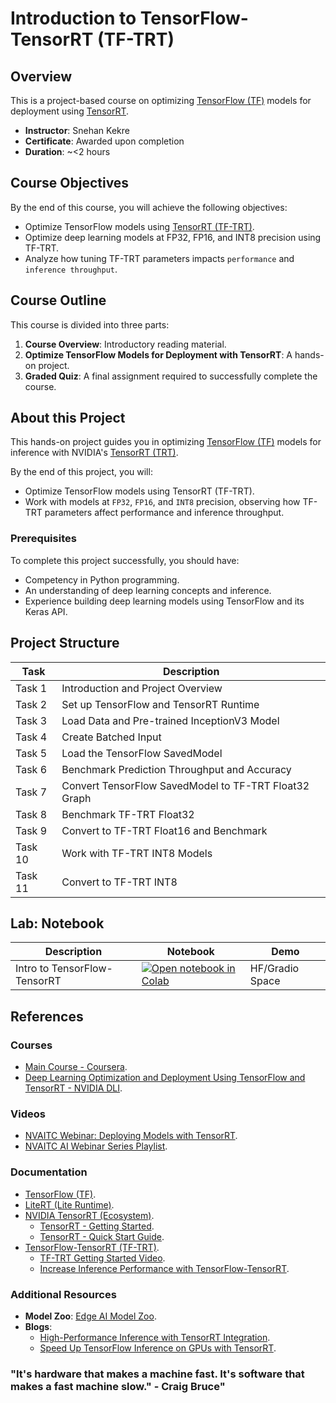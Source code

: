 # Introduction to TensorFlow-TensorRT (TF-TRT)

## Overview

This is a project-based course on optimizing [TensorFlow (TF)](https://www.tensorflow.org/) models for deployment using [TensorRT](https://developer.nvidia.com/tensorrt).

- **Instructor**: Snehan Kekre  
- **Certificate**: Awarded upon completion  
- **Duration**: ~<2 hours  

## Course Objectives

By the end of this course, you will achieve the following objectives:

- Optimize TensorFlow models using [TensorRT (TF-TRT)](https://docs.nvidia.com/deeplearning/frameworks/tf-trt-user-guide/index.html).  
- Optimize deep learning models at FP32, FP16, and INT8 precision using TF-TRT.  
- Analyze how tuning TF-TRT parameters impacts `performance` and `inference throughput`.  

## Course Outline

This course is divided into three parts:

1. **Course Overview**: Introductory reading material.  
2. **Optimize TensorFlow Models for Deployment with TensorRT**: A hands-on project.  
3. **Graded Quiz**: A final assignment required to successfully complete the course.  

## About this Project

This hands-on project guides you in optimizing [TensorFlow (TF)](https://www.tensorflow.org/) models for inference with NVIDIA's [TensorRT (TRT)](https://developer.nvidia.com/tensorrt).

By the end of this project, you will:  
- Optimize TensorFlow models using TensorRT (TF-TRT).  
- Work with models at `FP32`, `FP16`, and `INT8` precision, observing how TF-TRT parameters affect performance and inference throughput.

### Prerequisites  

To complete this project successfully, you should have:  
- Competency in Python programming.  
- An understanding of deep learning concepts and inference.  
- Experience building deep learning models using TensorFlow and its Keras API.  

## Project Structure  

| Task   | Description                                  |
|--------|----------------------------------------------|
| Task 1 | Introduction and Project Overview           |
| Task 2 | Set up TensorFlow and TensorRT Runtime      |
| Task 3 | Load Data and Pre-trained InceptionV3 Model |
| Task 4 | Create Batched Input                        |
| Task 5 | Load the TensorFlow SavedModel              |
| Task 6 | Benchmark Prediction Throughput and Accuracy |
| Task 7 | Convert TensorFlow SavedModel to TF-TRT Float32 Graph |
| Task 8 | Benchmark TF-TRT Float32                   |
| Task 9 | Convert to TF-TRT Float16 and Benchmark     |
| Task 10 | Work with TF-TRT INT8 Models               |
| Task 11 | Convert to TF-TRT INT8                     |

## Lab: Notebook  

| Description                    | Notebook                                                                                                               | Demo         |
|--------------------------------|-----------------------------------------------------------------------------------------------------------------------|--------------|
| Intro to TensorFlow-TensorRT   | [![Open notebook in Colab](https://colab.research.google.com/assets/colab-badge.svg)](https://colab.research.google.com/github/afondiel/Computer-Vision-Kaggle-Free-Course/blob/main/lab/notebooks/Intro-to-TensorFlow-TensorRT.ipynb) | HF/Gradio Space |

## References  

### Courses
- [Main Course - Coursera](https://www.coursera.org/projects/tensorflow-tensorrt).  
- [Deep Learning Optimization and Deployment Using TensorFlow and TensorRT - NVIDIA DLI](https://learn.nvidia.com/courses/course-detail?course_id=course-v1:DLI+L-FX-18+V2).  

### Videos
- [NVAITC Webinar: Deploying Models with TensorRT](https://www.youtube.com/watch?v=67ev-6Xn30U).  
- [NVAITC AI Webinar Series Playlist](https://www.youtube.com/watch?v=azLCUayJJoQ&list=PL5B692fm6--sJLzBmCpUSpP36xUWwuO8c&index=1).  

### Documentation
- [TensorFlow (TF)](https://www.tensorflow.org/).  
- [LiteRT (Lite Runtime)](https://ai.google.dev/edge/litert).  
- [NVIDIA TensorRT (Ecosystem)](https://developer.nvidia.com/tensorrt).  
    - [TensorRT - Getting Started](https://developer.nvidia.com/tensorrt-getting-started).  
    - [TensorRT - Quick Start Guide](https://docs.nvidia.com/deeplearning/tensorrt/quick-start-guide/index.html).  
- [TensorFlow-TensorRT (TF-TRT)](https://docs.nvidia.com/deeplearning/frameworks/tf-trt-user-guide/index.html).  
    - [TF-TRT Getting Started Video](https://www.youtube.com/watch?v=w7871kMiAs8).  
    - [Increase Inference Performance with TensorFlow-TensorRT](https://blog.tensorflow.org/2018/04/speed-up-tensorflow-inference-on-gpus-tensorRT.html).  

### Additional Resources  

- **Model Zoo**: [Edge AI Model Zoo](https://github.com/afondiel/EdgeAI-Model-Zoo).  
- **Blogs**:  
    - [High-Performance Inference with TensorRT Integration](https://blog.tensorflow.org/2019/06/high-performance-inference-with-TensorRT.html).  
    - [Speed Up TensorFlow Inference on GPUs with TensorRT](https://blog.tensorflow.org/2018/04/speed-up-tensorflow-inference-on-gpus-tensorRT.html).  


### "It's hardware that makes a machine fast. It's software that makes a fast machine slow." - Craig Bruce"